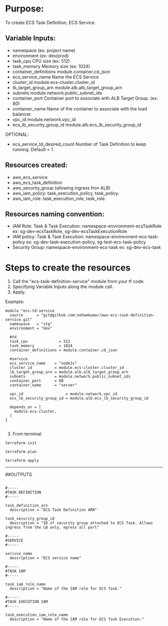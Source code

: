 # Purpose:
To create ECS Task Definition, ECS Service.     

## Variable Inputs:

- namespace                 (ex: project name)
- environment               (ex: dev/prod)
- task_cpu                  CPU size (ex: 512)
- task_memory               Memory size (ex: 1024)
- container_definitions     module.container.cd_json
- ecs_service_name          Name the ECS Service
- cluster_id                module.ecs-cluster.cluster_id
- lb_target_group_arn       module.alb.alb_target_group_arn
- subnets                   module.network.public_subnet_ids
- container_port            Container port to associate with ALB Target Group. (ex: 80)
- container_name            Name of the container to associate with the load balancer.
- vpc_id                    module.network.vpc_id
- ecs_lb_security_group_id  module.alb.ecs_lb_security_group_id

OPTIONAL:

- ecs_service_td_desired_count  Number of Task Definition to keep running. Default = 1.

## Resources created:

- aws_ecs_service
- aws_ecs_task_definition
- aws_security_group (allowing ingress fron ALB)
- aws_iam_policy: task_execution_policy, task_policy.
- aws_iam_role: task_execution_role, task_role.               

## Resources naming convention:

- IAM Role: Task & Task Execution: namespace-environment-ecsTaskRole
    ex: sg-dev-ecsTaskRole, sg-dev-ecsTaskExecutionRole
- IAM policy: Task & Task Execution: namespace-environment-ecs-task-policy
    ex: sg-dev-task-execution-policy, sg-test-ecs-task-policy
- Security Group: namespace-environment-ecs-task
    ex: sg-dev-ecs-task

# Steps to create the resources

1. Call the "ecs-task-definition-service" module from your tf code.
3. Specifying Variable Inputs along the module call.
4. Apply.

Example:

```
module "ecs-td-service
  source      = "git@github.com:nohamkumar/aws-ecs-task-definition-service.git"
  namespace   = "stg"
  environment = "dev"

  #td
  task_cpu              = 512
  task_memory           = 1024
  container_definitions = module.container.cd_json

  #service
  ecs_service_name    = "nodeJs"
  cluster_id          = module.ecs-cluster.cluster_id
  lb_target_group_arn = module.alb.alb_target_group_arn
  subnets             = module.network.public_subnet_ids
  container_port      = 80
  container_name      = "server"

  vpc_id                   = module.network.vpc_id
  ecs_lb_security_group_id = module.alb.ecs_lb_security_group_id

  depends_on = [
    module.ecs-cluster,
  ]
}


```

3. From terminal: 

```
terraform init
```
```
terraform plan
```
```
terraform apply
```


---


##OUTPUTS

```

#-----
#TASK DEFINITION
#-----

task_definition_arn
  description = "ECS Task Definition ARN"

task_security_group_id
  description = "ID of security group attached to ECS Task. Allows ingress from the LB only, egress all port"

#-----
#SERVICE
#-----

serivce_name
  description = "ECS service name"

#-----
#TASK IAM
#-----

task_iam_role_name
  description = "Name of the IAM role for ECS Task."

#-----
#TASK EXECUTION IAM
#-----

task_execution_iam_role_name
  description = "Name of the IAM role for ECS Task Execution."

  
```
